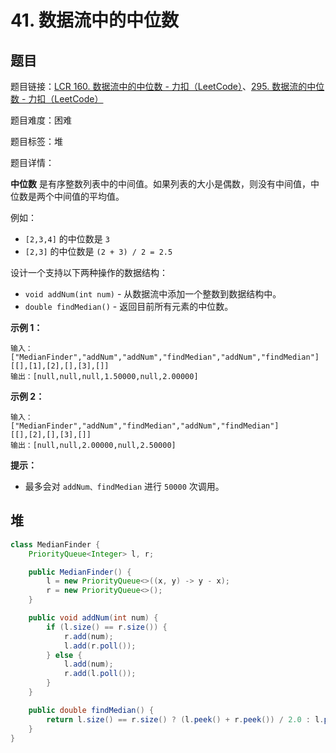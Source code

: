 # 41. 数据流中的中位数

## 题目

题目链接：[LCR 160. 数据流中的中位数 - 力扣（LeetCode）](https://leetcode.cn/problems/shu-ju-liu-zhong-de-zhong-wei-shu-lcof/description/)、[295. 数据流的中位数 - 力扣（LeetCode）](https://leetcode.cn/problems/find-median-from-data-stream/description/)

题目难度：困难

题目标签：堆

题目详情：

**中位数** 是有序整数列表中的中间值。如果列表的大小是偶数，则没有中间值，中位数是两个中间值的平均值。

例如：

- `[2,3,4]` 的中位数是 `3`
- `[2,3]` 的中位数是 `(2 + 3) / 2 = 2.5`

设计一个支持以下两种操作的数据结构：

- `void addNum(int num)` - 从数据流中添加一个整数到数据结构中。
- `double findMedian()` - 返回目前所有元素的中位数。

**示例 1：**

```
输入：
["MedianFinder","addNum","addNum","findMedian","addNum","findMedian"]
[[],[1],[2],[],[3],[]]
输出：[null,null,null,1.50000,null,2.00000]
```

**示例 2：**

```
输入：
["MedianFinder","addNum","findMedian","addNum","findMedian"]
[[],[2],[],[3],[]]
输出：[null,null,2.00000,null,2.50000]
```

**提示：**

- 最多会对 `addNum、findMedian` 进行 `50000` 次调用。



## 堆

``` java
class MedianFinder {
    PriorityQueue<Integer> l, r;

    public MedianFinder() {
        l = new PriorityQueue<>((x, y) -> y - x);
        r = new PriorityQueue<>();
    }

    public void addNum(int num) {
        if (l.size() == r.size()) {
            r.add(num);
            l.add(r.poll());
        } else {
            l.add(num);
            r.add(l.poll());
        }
    }

    public double findMedian() {
        return l.size() == r.size() ? (l.peek() + r.peek()) / 2.0 : l.peek();
    }
}
```